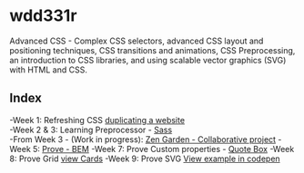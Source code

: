# wdd331r
Advanced CSS -
Complex CSS selectors, advanced CSS layout and positioning techniques, CSS transitions and animations, CSS Preprocessing, an introduction to CSS libraries, and using scalable vector graphics (SVG) with HTML and CSS.

## Index
-Week 1: Refreshing CSS [duplicating a website](https://bykarol.github.io/wdd331r/week1/week1.html)  
-Week 2 & 3: Learning Preprocessor - [Sass](https://bykarol.github.io/wdd331r/week3/sassProject/scss-demo.html)  
-From Week 3 - (Work in progress): [Zen Garden - Collaborative project](https://github.com/pnyamuda/Zen-Garden)
-Week 5: [Prove - BEM](https://bykarol.github.io/wdd331r/week5/index.html)
-Week 7: Prove Custom properties - [Quote Box](https://bykarol.github.io/wdd331r/week7/index.html)
-Week 8: Prove Grid [view Cards](https://bykarol.github.io/wdd331r/Week8/index.html)
-Week 9: Prove SVG [View example in codepen](https://codepen.io/bykarol/pen/wvmMPRL)

